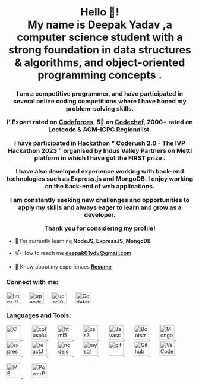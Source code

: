 <h1 align="center">Hello 👋! <br> My name is Deepak Yadav ,a computer science student with a strong foundation in data structures & algorithms, and object-oriented programming concepts .</h1>

<h3 align="center"> I am a competitive programmer, and have participated in several online coding competitions where I have honed my problem-solving skills.
 
  I' Expert rated on <a href="https://codeforces.com/profile/Deepakydv">Codeforces</a>, 5🌟 on <a href="https://www.codechef.com/users/yaddeepak">Codechef</a>, 2000+ rated on <a href="https://leetcode.com/aaddd/">Leetcode</a>  & <a href="https://drive.google.com/file/d/1kFHPhiSDMkiSxZX4oRhimH1QEx4a5Zwo/view?usp=sharing">ACM-ICPC Regionalist</a>.

I have participated in Hackathon " Coderush 2.0 - The IVP Hackathon 2023 " organised by Indus Valley Partners on Mettl platform in which I have got the FIRST prize .

I have also developed experience working with back-end technologies such as Express.js and MongoDB. I enjoy working on the back-end of web applications.

I am constantly seeking new challenges and opportunities to apply my skills and always eager to learn and grow as a developer.

Thank you for considering  my  profile!</h3>

<!-- <p align="left"> <img src="https://komarev.com/ghpvc/?username=upendra2001&label=Profile%20views&color=0e75b6&style=flat" alt="upendra2001" /> </p> -->

<!-- - 🔭 I’m currently working on Sentiment Analysis and <a href="https://social-media-app-by-upendra.vercel.app/" target="_blank">Social Media App</a> -->

- 🌱 I’m currently learning **NodeJS, ExpressJS, MongoDB**

- 📫 How to reach me **deepak01ydv@gmail.com**

- 📄 Know about my experiences <a href="https://drive.google.com/file/d/1LraxeiSxeAldEc5hfNp8Lw2Hsh08LlId/view?usp=sharing"><b>Resume</b></a>

<h3 align="left">Connect with me:</h3>
<p align="left">
<a href="https://www.linkedin.com/in/deepak-yadav-1272551a6/" target="blank"><img align="center" src="https://www.vectorlogo.zone/logos/linkedin/linkedin-icon.svg" alt="https://www.linkedin.com/in/upendrasc2001/" height="30" width="40" /></a>&ensp;&ensp;&ensp;<a href="https://www.codechef.com/users/yaddeepak" target="blank"><img align="center" src="https://upload.wikimedia.org/wikipedia/en/thumb/7/7b/Codechef%28new%29_logo.svg/1920px-Codechef%28new%29_logo.svg.png" alt="upendrasc2001" height="30" width="40" /></a>&ensp;&ensp;&ensp;<a href="https://leetcode.com/aaddd/" target="blank"><img align="center" src="https://upload.wikimedia.org/wikipedia/commons/1/19/LeetCode_logo_black.png" alt="upsc1002" height="30" width="40" /></a>
&ensp;&ensp;&ensp;<a href="https://codeforces.com/profile/Deepakydv" target="blank"><img align="center" src="https://styles.redditmedia.com/t5_33o1k/styles/communityIcon_xcagst8qta391.png" alt="Codeforces" height="30" width="40" /></a>

</p>

<h3 align="left">Languages and Tools:</h3>
<p align="left"> 
  <!-- C -->
  <a href="https://www.cprogramming.com/" target="_blank" rel="noreferrer"> 
    <img src="https://upload.wikimedia.org/wikipedia/commons/1/18/C_Programming_Language.svg" alt="C" width="40" height="40"/> </a> 
  &ensp;&ensp;&ensp;
  <!-- C++ -->
  <a href="https://www.w3schools.com/cpp/" target="_blank" rel="noreferrer"> 
    <img src="https://upload.wikimedia.org/wikipedia/commons/1/18/ISO_C%2B%2B_Logo.svg" alt="cplusplus" width="40" height="40"/> </a> 
  &ensp;&ensp;&ensp;
  <!-- HTML -->
  <a href="https://www.w3.org/html/" target="_blank" rel="noreferrer"> 
    <img src="https://www.vectorlogo.zone/logos/w3_html5/w3_html5-icon.svg" alt="html5" width="40" height="40"/> </a> 
  &ensp;&ensp;&ensp;
  <!-- CSS -->
  <a href="https://www.w3schools.com/css/" target="_blank" rel="noreferrer"> 
    <img src="https://www.vectorlogo.zone/logos/w3_css/w3_css-official.svg" alt="css3" width="40" height="40"/> </a> 
  &ensp;&ensp;&ensp;
  <!-- Javascript -->
  <a href="https://developer.mozilla.org/en-US/docs/Web/JavaScript" target="_blank" rel="noreferrer"> 
    <img src="https://upload.wikimedia.org/wikipedia/commons/b/ba/Javascript_badge.svg" alt="Javascript" width="40" height="40"/> </a> 
  &ensp;&ensp;&ensp;
  <!-- BootStrap -->
  <a href="https://getbootstrap.com" target="_blank" rel="noreferrer"> 
    <img src="https://www.vectorlogo.zone/logos/getbootstrap/getbootstrap-icon.svg" alt="Bootstrap" width="40" height="40"/> </a> 
  &ensp;&ensp;&ensp;
  <!-- MongoDB -->
  <a href="https://www.mongodb.com/" target="_blank" rel="noreferrer"> 
    <img src="https://www.vectorlogo.zone/logos/mongodb/mongodb-icon.svg" alt="MongoDB" width="40" height="40"/> </a> 
  &ensp;&ensp;&ensp;
  <!-- ExpressJS -->
  <a href="https://expressjs.com" target="_blank" rel="noreferrer"> 
  <img src="https://upload.wikimedia.org/wikipedia/commons/6/64/Expressjs.png" alt="expressJS" width="40" height="40"/> </a>
  &ensp;&ensp;&ensp;
  <!-- ReactJS -->
  <a href="https://reactnative.dev/" target="_blank" rel="noreferrer"> 
    <img src="https://reactnative.dev/img/header_logo.svg" alt="reactJS" width="40" height="40"/> </a> 
  &ensp;&ensp;&ensp;
  <!-- NodeJS -->
  <a href="https://nodejs.org" target="_blank" rel="noreferrer"> 
    <img src="https://upload.wikimedia.org/wikipedia/commons/d/d9/Node.js_logo.svg" alt="nodejs" width="40" height="40"/> </a> 
  &ensp;&ensp;&ensp;
  <!-- MySQL -->
  <a href="https://www.mysql.com/" target="_blank" rel="noreferrer"> 
    <img src="https://www.vectorlogo.zone/logos/mysql/mysql-official.svg" alt="mysql" width="40" height="40"/> </a> 
  &ensp;&ensp;&ensp;
  <!-- Git -->
  <a href="https://git-scm.com/" target="_blank" rel="noreferrer"> 
    <img src="https://www.vectorlogo.zone/logos/git-scm/git-scm-icon.svg" alt="git" width="40" height="40"/> </a> 
  &ensp;&ensp;&ensp;
  <!-- Github -->
  <a href="https://github.com/" target="_blank" rel="noreferrer"> 
    <img src="https://upload.wikimedia.org/wikipedia/commons/9/91/Octicons-mark-github.svg" alt="Github" width="40" height="40"/> </a> 
  &ensp;&ensp;&ensp;
  <!-- VsCode -->
  <a href="https://code.visualstudio.com/" target="_blank" rel="noreferrer"> 
    <img src="https://upload.wikimedia.org/wikipedia/commons/9/9a/Visual_Studio_Code_1.35_icon.svg" alt="VsCode" width="40" height="40"/> </a> 
  <br><br>
  <!-- MS word -->
  <a href="https://www.microsoft.com/en-ww/microsoft-365/word?market=af" target="_blank" rel="noreferrer"> 
    <img src="https://upload.wikimedia.org/wikipedia/commons/f/fd/Microsoft_Office_Word_%282019%E2%80%93present%29.svg" alt="MS Word" width="40" height="40"/> </a>
  &ensp;&ensp;&ensp;
  <!-- MS Powerpoint -->
  <a href="https://www.microsoft.com/en-in/microsoft-365/powerpoint" target="_blank" rel="noreferrer"> 
    <img src="https://upload.wikimedia.org/wikipedia/commons/0/0d/Microsoft_Office_PowerPoint_%282019%E2%80%93present%29.svg" alt="PowerPoint" width="40" height="40"/> </a> 
  
